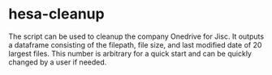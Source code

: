 # hesa-cleanup 

The script can be used to cleanup the company Onedrive for Jisc. It outputs a dataframe consisting of the filepath, file size, and last modified date of 20 largest files. This number is arbitrary for a quick start and can be quickly changed by a user if needed.
